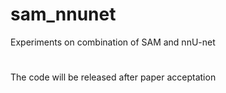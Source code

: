 # sam_nnunet
Experiments on combination of SAM and nnU-net

# 
The code will be released after paper acceptation
